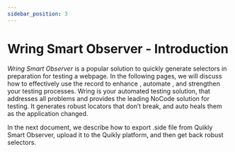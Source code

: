 ```yaml
---
sidebar_position: 3
---
```


# Wring Smart Observer - Introduction

*Wring Smart Observer* is a popular solution to quickly generate selectors in preparation for testing a webpage. In the following pages, we will discuss how to effectively use the record to enhance , automate , and strengthen your testing processes.
Wring is your automated testing solution, that addresses all problems and provides the leading NoCode solution for testing. It generates robust locators that don’t break, and auto heals them as the application changed.

In the next document, we describe how to export .side file from Quikly Smart Observer, upload it to the Quikly platform, and then get back robust selectors.